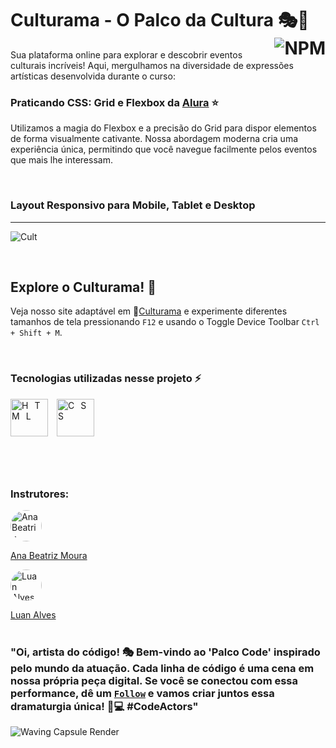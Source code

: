# Culturama - O Palco da Cultura 🎭🎉 <a href="https://github.com/Rodolfo-Sampaio/Culturama/blob/main/LICENSE"><img src="https://img.shields.io/npm/l/react" alt="NPM" align="right"></a>

Sua plataforma online para explorar e descobrir eventos culturais incríveis! Aqui, mergulhamos na diversidade de expressões artísticas desenvolvida durante o curso:
### Praticando CSS: Grid e Flexbox da [Alura](https://cursos.alura.com.br/course/praticando-css-grid-flexbox) ⭐
Utilizamos a magia do Flexbox e a precisão do Grid para dispor elementos de forma visualmente cativante. Nossa abordagem moderna cria uma experiência única, permitindo que você navegue facilmente pelos eventos que mais lhe interessam.

<br>

### Layout Responsivo para Mobile, Tablet e Desktop
___
![Cult](https://github.com/Rodolfo-Sampaio/Culturama/assets/96917363/abb723d0-e81d-45fc-98b5-1322204bd301)



<br>

##  Explore o Culturama! 👀
Veja nosso site adaptável em 🚩[Culturama](https://culturama-xi.vercel.app/) e experimente diferentes tamanhos de tela pressionando `F12` e usando o Toggle Device Toolbar `Ctrl + Shift + M`.

<br>

### Tecnologias utilizadas nesse projeto ⚡
<span style="letter-spacing: 10px">
   <img src="https://skillicons.dev/icons?i=html" title="HTML" width="60px"/>
   <img src="https://skillicons.dev/icons?i=css" title="CSS" width="60px"/>
</span>

#

<br>

### Instrutores:

<a href="https://github.com/beatrizmouradev">
  <img src="https://avatars.githubusercontent.com/u/76708357?v=4" alt="Ana Beatriz Moura" style="border-radius: 50%; width: 50px; height: 50px;">
</a>

[Ana Beatriz Moura](https://github.com/beatrizmouradev)

<a href="https://www.linkedin.com/in/luanalvesdev/">
  <img src="https://media.licdn.com/dms/image/C4E03AQEYV6-AbrWjSA/profile-displayphoto-shrink_200_200/0/1644505759993?e=1708560000&v=beta&t=Voswju-FBFZP0N1L7Ltj7FBRt2CtDC4-VwS8JEu2FTc" alt="Luan Alves" style="border-radius: 50%; width: 50px; height: 50px;">
</a>

[Luan Alves](https://www.linkedin.com/in/luanalvesdev/)
<br>
<br>
### "Oi, artista do código! 🎭 Bem-vindo ao 'Palco Code' inspirado pelo mundo da atuação. Cada linha de código é uma cena em nossa própria peça digital. Se você se conectou com essa performance, dê um [`Follow`](https://github.com/Rodolfo-Sampaio) e vamos criar juntos essa dramaturgia única! 🌟💻 #CodeActors"

<img src="https://capsule-render.vercel.app/api?type=waving&color=DAA520&height=100&section=footer" alt="Waving Capsule Render">

